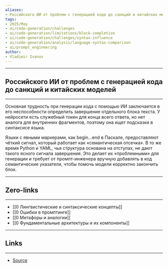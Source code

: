 ```yaml
---
aliases: 
- Российского ИИ от проблем с генерацией кода до санкций и китайских моделей 
tags:
- 2025/May
- ai/code-generation/challenges
- ai/code-generation/limitations/block-completion
- ai/code-generation/challenges/syntax-influence
- ai/code-generation/analysis/language-syntax-comparison
- ai/prompt_engineering
author:
- Vladimir Ivanov
---
```

-----
##  Российского ИИ от проблем с генерацией кода до санкций и китайских моделей 
-----
Основная трудность при генерации кода с помощью ИИ заключается в его неспособности определить завершение отдельного блока текста. У нейросети есть служебный токен для конца всего ответа, но нет аналога для внутренних фрагментов, поэтому она ищет подсказки в синтаксисе языка.

Языки с явными маркерами, как begin...end в Паскале, предоставляют чёткий сигнал, который работает как «семантическая отсечка». В то же время Python и YAML, чья структура основана на отступах, не дают такого ясного сигнала завершения. Это делает их «проблемными» для генерации и требует от промпт-инженера вручную добавлять в код семантические указатели, чтобы помочь модели корректно закончить блок.

---
## Zero-links
---
- [[0 Лингвистические и синтаксические концепты]]
- [[0 Ошибки в промптинге]]
- [[0 Метафоры и аналогии]]
- [[0 Фундаментальные архитектуры и их компоненты]]

---
## Links
---
- [Source](https://t.me/turboproject/1645)